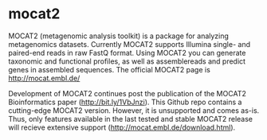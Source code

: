 # mocat2
MOCAT2 (metagenomic analysis toolkit) is a package for analyzing metagenomics datasets. Currently MOCAT2 supports Illumina single- and paired-end reads in raw FastQ format. Using MOCAT2 you can generate taxonomic and functional profiles, as well as assemblereads and predict genes in assembled sequences. The official MOCAT2 page is http://mocat.embl.de/

Development of MOCAT2 continues post the publication of the MOCAT2 Bioinformatics paper (http://bit.ly/1VbJnzi). This Github repo contains a cutting-edge MOCAT2 version. However, it is unsupported and comes as-is. Thus, only features available in the last tested and stable MOCAT2 release will recieve extensive support (http://mocat.embl.de/download.html).

